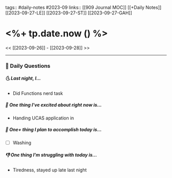 tags:: #daily-notes #2023-09
links:: [[909 Journal MOC]] [[+Daily Notes]] [[2023-09-27-LE]] [[2023-09-27-ST]] [[2023-09-27-GAH]]

# <%+ tp.date.now () %>

<< [[2023-09-26]] - [[2023-09-28]] >>

---
### 📅 Daily Questions
##### 🌜 Last night, I...
- Did Functions nerd task

##### 🙌 One thing I've excited about right now is...
- Handing UCAS application in

##### 🚀 One+ thing I plan to accomplish today is...
- [ ] Washing

##### 👎 One thing I'm struggling with today is...
- Tiredness, stayed up late last night